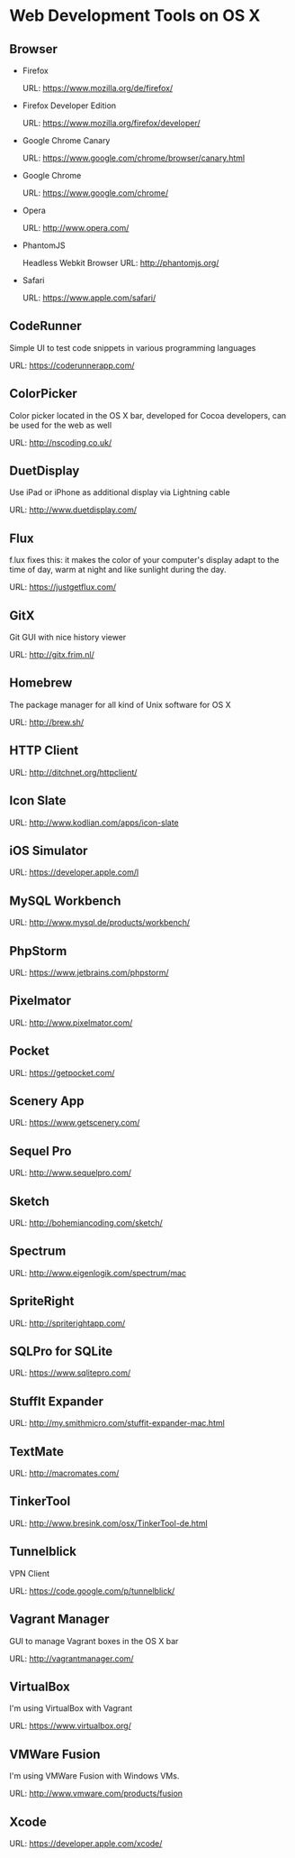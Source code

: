 # Web Development Tools on OS X

## Browser
* Firefox 

  URL: https://www.mozilla.org/de/firefox/
  
* Firefox Developer Edition

  URL: https://www.mozilla.org/firefox/developer/
  
* Google Chrome Canary

  URL: https://www.google.com/chrome/browser/canary.html
  
* Google Chrome

  URL: https://www.google.com/chrome/
  
* Opera

  URL: http://www.opera.com/
  
* PhantomJS

  Headless Webkit Browser
  URL: http://phantomjs.org/
  
* Safari

  URL: https://www.apple.com/safari/

## CodeRunner 
Simple UI to test code snippets in various programming languages

URL: https://coderunnerapp.com/

## ColorPicker 
Color picker located in the OS X bar, developed for Cocoa developers, can be used for the web as well

URL: http://nscoding.co.uk/

## DuetDisplay 
Use iPad or iPhone as additional display via Lightning cable

URL: http://www.duetdisplay.com/

## Flux
f.lux fixes this: it makes the color of your computer's display adapt to the time of day, warm at night and like sunlight during the day.

URL: https://justgetflux.com/

## GitX 
Git GUI with nice history viewer

URL: http://gitx.frim.nl/

## Homebrew
The package manager for all kind of Unix software for OS X

URL: http://brew.sh/

## HTTP Client

URL: http://ditchnet.org/httpclient/

## Icon Slate

URL: http://www.kodlian.com/apps/icon-slate

## iOS Simulator

URL: https://developer.apple.com/l

## MySQL Workbench

URL: http://www.mysql.de/products/workbench/

## PhpStorm

URL: https://www.jetbrains.com/phpstorm/

## Pixelmator

URL: http://www.pixelmator.com/

## Pocket

URL: https://getpocket.com/

## Scenery App

URL: https://www.getscenery.com/

## Sequel Pro

URL: http://www.sequelpro.com/

## Sketch

URL: http://bohemiancoding.com/sketch/

## Spectrum

URL: http://www.eigenlogik.com/spectrum/mac

## SpriteRight

URL: http://spriterightapp.com/

## SQLPro for SQLite

URL: https://www.sqlitepro.com/

## StuffIt Expander

URL: http://my.smithmicro.com/stuffit-expander-mac.html

## TextMate

URL: http://macromates.com/

## TinkerTool

URL: http://www.bresink.com/osx/TinkerTool-de.html

## Tunnelblick
VPN Client

URL: https://code.google.com/p/tunnelblick/

## Vagrant Manager
GUI to manage Vagrant boxes in the OS X bar

URL: http://vagrantmanager.com/

## VirtualBox
I'm using VirtualBox with Vagrant

URL: https://www.virtualbox.org/

## VMWare Fusion
I'm using VMWare Fusion with Windows VMs.

URL: http://www.vmware.com/products/fusion

## Xcode

URL: https://developer.apple.com/xcode/
